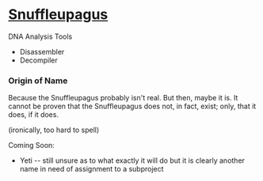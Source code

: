 # [Snuffleupagus][1]

DNA Analysis Tools
* Disassembler
* Decompiler

### Origin of Name
Because the Snuffleupagus probably isn't real. But then, maybe it is. It cannot be proven
that the Snuffleupagus does not, in fact, exist; only, that it does, if it does.

(ironically, too hard to spell)

Coming Soon:

* Yeti -- still unsure as to what exactly it will do but it is clearly another name in need of assignment to a subproject

[1]: <https://en.wikipedia.org/wiki/Mr._Snuffleupagus#Spelling> "Mr. Snuffleupagus (Spelling)"
